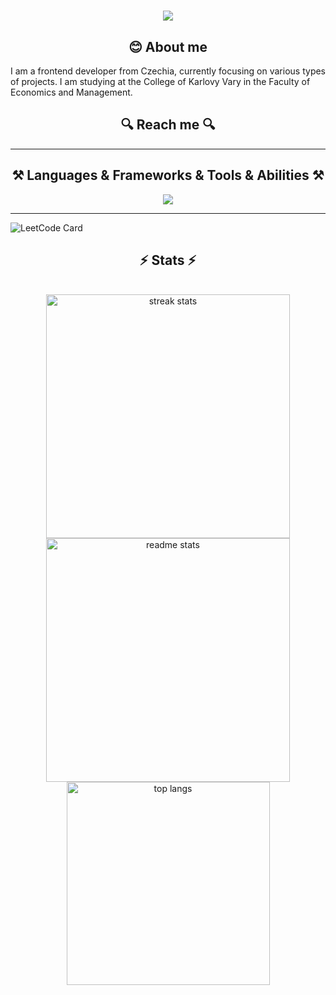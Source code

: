 <h1 align="center">
  <a href="https://git.io/typing-svg">
    <img src="https://readme-typing-svg.herokuapp.com/?lines=Hello,+There!+👋;I+am+Symon+Baikov....;Nice+to+meet+you!&center=true&size=30">
  </a>
</h1>

<h2 align="center"> 😊 About me</h2>
I am a frontend developer from Czechia, currently focusing on various types of projects. I am studying at the College of Karlovy Vary in the Faculty of Economics and Management.

<h2 align="center">🔍 Reach me 🔍</h2>






<hr>
<h2 align="center">⚒️ Languages & Frameworks & Tools & Abilities ⚒️</h2>
<p align="center">
  <a href="https://skillicons.dev">
    <img src="https://skillicons.dev/icons?i=git,js,ts,react,css,html,vim,npm,nextjs,tailwind,figma,nodejs,prisma,docker,postgresql" />
  </a>
</p>
<hr>

<div>
  <img src="https://leetcard.jacoblin.cool/lapor?ext=contest" alt="LeetCode Card" style="display: block; margin-left: auto;">
</div>





<h2 align="center">⚡ Stats ⚡</h2>
<br>
<div align=center>
  <img width=390 src="https://github-readme-streak-stats-salesp07.vercel.app/?user=MostOfLuck&count_private=true&theme=react&border_radius=10" alt="streak stats"/>
  <img width=390 src="https://github-readme-stats-salesp07.vercel.app/api?username=MostOfLuck&count_private=true&show_icons=true&theme=react&rank_icon=github&border_radius=10" alt="readme stats" />
  <br/>
  <img width=325 align="center" src="https://github-readme-stats-salesp07.vercel.app/api/top-langs/?username=MostOfLuck&hide=HTML&langs_count=8&layout=compact&theme=react&border_radius=10&size_weight=0.5&count_weight=0.5&exclude_repo=github-readme-stats" alt="top langs" />
</div>

<br/><br/>









